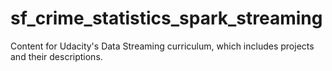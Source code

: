 # sf_crime_statistics_spark_streaming
Content for Udacity's Data Streaming curriculum, which includes projects and their descriptions.
